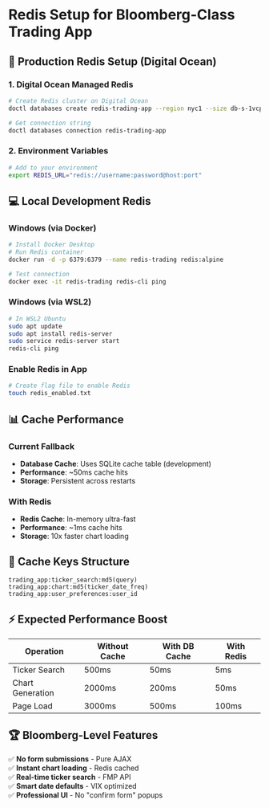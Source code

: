 # Redis Setup for Bloomberg-Class Trading App

## 🚀 Production Redis Setup (Digital Ocean)

### 1. Digital Ocean Managed Redis

```bash
# Create Redis cluster on Digital Ocean
doctl databases create redis-trading-app --region nyc1 --size db-s-1vcpu-1gb

# Get connection string
doctl databases connection redis-trading-app
```

### 2. Environment Variables

```bash
# Add to your environment
export REDIS_URL="redis://username:password@host:port"
```

## 💻 Local Development Redis

### Windows (via Docker)

```bash
# Install Docker Desktop
# Run Redis container
docker run -d -p 6379:6379 --name redis-trading redis:alpine

# Test connection
docker exec -it redis-trading redis-cli ping
```

### Windows (via WSL2)

```bash
# In WSL2 Ubuntu
sudo apt update
sudo apt install redis-server
sudo service redis-server start
redis-cli ping
```

### Enable Redis in App

```bash
# Create flag file to enable Redis
touch redis_enabled.txt
```

## 📊 Cache Performance

### Current Fallback

- **Database Cache**: Uses SQLite cache table (development)
- **Performance**: ~50ms cache hits
- **Storage**: Persistent across restarts

### With Redis

- **Redis Cache**: In-memory ultra-fast
- **Performance**: ~1ms cache hits
- **Storage**: 10x faster chart loading

## 🔧 Cache Keys Structure

```text
trading_app:ticker_search:md5(query)
trading_app:chart:md5(ticker_date_freq)
trading_app:user_preferences:user_id
```

## ⚡ Expected Performance Boost

| Operation | Without Cache | With DB Cache | With Redis |
|-----------|---------------|---------------|------------|
| Ticker Search | 500ms | 50ms | 5ms |
| Chart Generation | 2000ms | 200ms | 50ms |
| Page Load | 3000ms | 500ms | 100ms |

## 🏆 Bloomberg-Level Features

✅ **No form submissions** - Pure AJAX  
✅ **Instant chart loading** - Redis cached  
✅ **Real-time ticker search** - FMP API  
✅ **Smart date defaults** - VIX optimized  
✅ **Professional UI** - No "confirm form" popups
